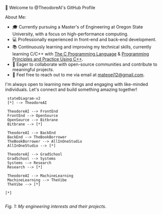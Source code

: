👋 Welcome to @TheodoreAI's GitHub Profile

About Me:

- 🎓 Currently pursuing a Master's of Engineering at Oregon State University, with a focus on high-performance computing.
- 💻 Professionally experienced in front-end and back-end development.
- 📚 Continuously learning and improving my technical skills, currently learning C/C++ with [The C Programming Language](https://www.amazon.com/exec/obidos/ASIN/0131103628/ref=nosim/cboard-20) & [Programming Principles and Practice Using C++](https://dl.icdst.org/pdfs/files3/fef0590f02fa06bb42cba558fbc9e51c.pdf).
- 🤝 Eager to collaborate with open-source communities and contribute to meaningful projects.
- 📩 Feel free to reach out to me via email at mateoej12@gmail.com.


I'm always open to learning new things and engaging with like-minded individuals. Let's connect and build something amazing together!
 
 ```mermaid
  stateDiagram-v2
  [*] --> TheodoreAI

  TheodoreAI --> FrontEnd
  FrontEnd --> OpenSource
  OpenSource --> Bitbrane
  Bitbrane --> [*]
  
  TheodoreAI --> BackEnd
  BackEnd --> TheBookBorrower
  TheBookBorrower --> AllInOneStudio
  AllInOneStudio --> [*]

  TheodoreAI --> GradSchool
  GradSchool --> Systems
  Systems --> Research
  Research --> [*]
 
  TheodoreAI --> MachineLearning
  MachineLearning --> TheVibe
  TheVibe --> [*]

[*]
  
```
*Fig. 1: My engineering interests and their projects.*

<!---
TheodoreAI/TheodoreAI is a ✨ special ✨ repository because its `README.md` (this file) appears on your GitHub profile.
You can click the Preview link to take a look at your changes.
--->

